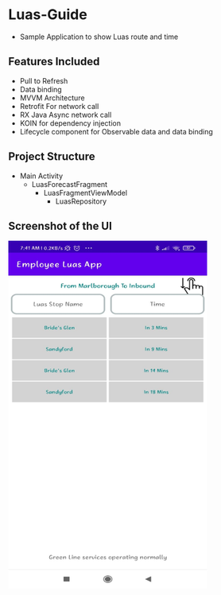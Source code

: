 # Luas-Guide
- Sample Application to show Luas route and time

## Features Included
- Pull to Refresh
- Data binding
- MVVM Architecture
- Retrofit For network call
- RX Java Async network call
- KOIN for dependency injection
- Lifecycle component for Observable data and data binding

## Project Structure
- Main Activity
  - LuasForecastFragment
    - LuasFragmentViewModel
      - LuasRepository
      
      
## Screenshot of the UI
<img src="https://github.com/prasad111/Luas-Guide/blob/master/ScreenShot.jpeg" width="400" height="700"/>


